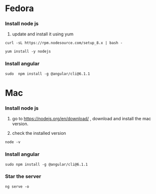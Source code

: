 
# Fedora

### Install node js 
1) update and install it using yum 
```
curl -sL https://rpm.nodesource.com/setup_8.x | bash -

yum install -y nodejs
```

### Install angular
```
sudo  npm install -g @angular/cli@6.1.1
```

# Mac 

### Install node js 

1) go to https://nodejs.org/en/download/ , download and install the mac version. 

2) check the installed version 
```
node -v
```

### Install angular

```
sudo npm install -g @angular/cli@6.1.1
```

### Star the server 
```
ng serve -o
```
